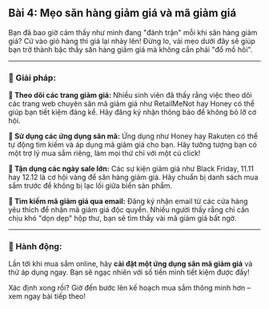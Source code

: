## Bài 4: Mẹo săn hàng giảm giá và mã giảm giá

Bạn đã bao giờ cảm thấy như mình đang "đánh trận" mỗi khi săn hàng giảm giá? Cứ vào giỏ hàng thì giá lại nhảy lên! Đừng lo, vài mẹo dưới đây sẽ giúp bạn trở thành bậc thầy săn hàng giảm giá mà không cần phải "đổ mồ hôi".

---

### 📌 Giải pháp:

**🔹 Theo dõi các trang giảm giá:**
Nhiều sinh viên đã thấy rằng việc theo dõi các trang web chuyên săn mã giảm giá như RetailMeNot hay Honey có thể giúp bạn tiết kiệm đáng kể. Hãy đăng ký nhận thông báo để không bỏ lỡ cơ hội.

**🔹 Sử dụng các ứng dụng săn mã:**
Ứng dụng như Honey hay Rakuten có thể tự động tìm kiếm và áp dụng mã giảm giá cho bạn. Hãy tưởng tượng bạn có một trợ lý mua sắm riêng, làm mọi thứ chỉ với một cú click!

**🔹 Tận dụng các ngày sale lớn:**
Các sự kiện giảm giá như Black Friday, 11.11 hay 12.12 là cơ hội vàng để săn hàng giảm giá. Hãy chuẩn bị danh sách mua sắm trước để không bị lạc lối giữa biển sản phẩm.

**🔹 Tìm kiếm mã giảm giá qua email:**
Đăng ký nhận email từ các cửa hàng yêu thích để nhận mã giảm giá độc quyền. Nhiều người thấy rằng chỉ cần chịu khó "dọn dẹp" hộp thư, bạn sẽ tìm thấy vài mã giảm giá bất ngờ.

---

### 🚀 Hành động:

Lần tới khi mua sắm online, hãy **cài đặt một ứng dụng săn mã giảm giá** và thử áp dụng ngay. Bạn sẽ ngạc nhiên với số tiền mình tiết kiệm được đấy!

Xác định xong rồi? Giờ đến bước lên kế hoạch mua sắm thông minh hơn – xem ngay bài tiếp theo!